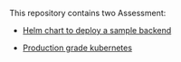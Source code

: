 This repository contains two Assessment:

- [Helm chart to deploy a sample backend](./helm_chart_backend)

- [Production grade kubernetes](./production_grade_k8s)